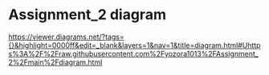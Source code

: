 # Assignment_2 diagram
https://viewer.diagrams.net/?tags={}&highlight=0000ff&edit=_blank&layers=1&nav=1&title=diagram.html#Uhttps%3A%2F%2Fraw.githubusercontent.com%2Fyozora1013%2FAssignment_2%2Fmain%2Fdiagram.html
